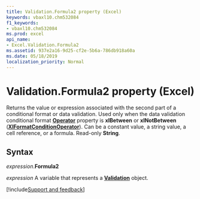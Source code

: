 ```yaml
---
title: Validation.Formula2 property (Excel)
keywords: vbaxl10.chm532084
f1_keywords:
- vbaxl10.chm532084
ms.prod: excel
api_name:
- Excel.Validation.Formula2
ms.assetid: 937e2a16-9d25-cf2e-5b6a-786db918a60a
ms.date: 05/18/2019
localization_priority: Normal
---
```



# Validation.Formula2 property (Excel)

Returns the value or expression associated with the second part of a conditional format or data validation. Used only when the data validation conditional format **[Operator](Excel.Validation.Operator.md)** property is **xlBetween** or **xlNotBetween** (**[XlFormatConditionOperator](Excel.XlFormatConditionOperator.md)**). Can be a constant value, a string value, a cell reference, or a formula. Read-only **String**.


## Syntax

_expression_.**Formula2**

_expression_ A variable that represents a **[Validation](Excel.Validation.md)** object.




[!include[Support and feedback](~/includes/feedback-boilerplate.md)]